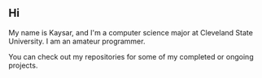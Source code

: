 ## Hi

My name is Kaysar, and I'm a computer science major at Cleveland State University. I am an amateur programmer.

You can check out my repositories for some of my completed or ongoing projects.
